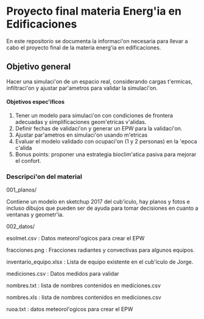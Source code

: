 #  Proyecto final materia Energ'ia en Edificaciones

En este repositorio se documenta la informaci'on necesaria para llevar a
cabo el proyecto final  de la materia energ'ia en edificaciones.

## Objetivo general
Hacer una simulaci'on de un espacio real, considerando cargas t'ermicas, infiltraci'on y ajustar
par'ametros para validar la simulaci'on.



#### Objetivos espec'ificos

1. Tener un modelo para simulaci'on con condiciones de frontera adecuadas y simplificaciones
geom'etricas v'alidas.
1. Definir fechas de validaci'on y generar un EPW para la validaci'on.
1. Ajustar par'ametros en simulaci'on usando m'etricas
1. Evaluar el modelo validado con ocupaci'on (1 y 2 personas) en la 'epoca  c'alida
1. Bonus points: proponer una estrategia bioclim'atica pasiva para mejorar el confort.



### Descripci'on del material

001_planos/  

Contiene un modelo en sketchup 2017 del cub'iculo, hay planos y fotos e incluso dibujos que pueden ser de ayuda para tomar decisiones en cuanto a ventanas y geometr'ia.


002_datos/

esolmet.csv : Datos meteorol'ogicos para crear el EPW

fracciones.png : Fracciones radiantes y convectivas para algunos equipos.

inventario_equipo.xlsx : Lista de equipo existente en el cub'iculo de Jorge.

mediciones.csv : Datos medidos para validar

nombres.txt : lista de nombres contenidos en mediciones.csv

nombres.xls : lista de nombres contenidos en mediciones.csv

ruoa.txt : datos meteorol'ogicos para crear el EPW
